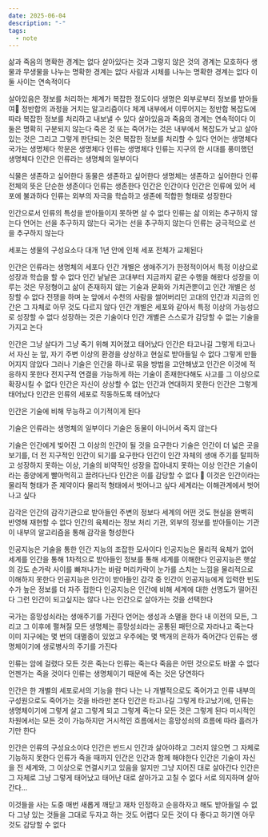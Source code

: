 ```yaml
---
date: 2025-06-04
description: "-"
tags:
  - note
---
```

삶과 죽음의 명확한 경계는 없다 
살아있다는 것과 그렇지 않은 것의 경계는 모호하다 
생물과 무생물을 나누는 명확한 경계는 없다
사람과 시체를 나누는 명확한 경계는 없다 
이 둘 사이는 연속적이다

살아있음은 정보를 처리하는 체계가 복잡한 정도이다
생명은 외부로부터 정보를 받아들여 정반합의 과정을 거치는 알고리즘이다
체계 내부에서 이루어지는 정반합 복잡도에 따라 복잡한 정보를 처리하고 내보낼 수 있다
살아있음과 죽음의 경계는 연속적이다
이 둘은 명확히 구분되지 않는다
죽은 것 또는 죽어가는 것은 내부에서 복잡도가 낮고 살아있는 것은 그리고 그렇게 판단되는 것은 복잡한 정보를 처리할 수 있다 
언어는 생명체다
국가는 생명체다
학문은 생명체다
인류는 생명체다
인류는 지구의 한 시대를 풍미했던 생명체다 
인간은 인류라는 생명체의 일부이다

식물은 생존하고 싶어한다
동물은 생존하고 싶어한다
생명체는 생존하고 싶어한다 
인류 전체의 뜻은 단순한 생존이다
인류는 생존한다 
인간은 인간이다 
인간은 인류에 있어 세포에 불과하다
인류는 외부의 자극을 학습하고 생존에 적합한 형태로 성장한다

인간으로서 인류의 특성을 받아들이지 못하면 살 수 없다 
인류는 삶 이외는 추구하지 않는다
언어는 선을 추구하지 않는다
국가는 선을 추구하지 않는다
인류는 궁극적으로 선을 추구하지 않는다

세포는 생물의 구성요소다 
대개 1년 안에 인체 세포 전체가 교체된다

인간은 인류라는 생명체의 세포다
인간 개별은 생애주기가 한정적이어서 특정 이상으로 성장과 학습을 할 수 없다
인간 낱낱은 고대부터 지금까지 같은 수행을 해왔다 
성장을 이루는 것은 무정형이고 삶이 존재하지 않는 기술과 문화와 가치관뿐이고 인간 개별은 성장할 수 없다
전쟁을 하며 눈 앞에서 수천의 사람을 썰어버리던 고대의 인간과 지금의 인간은 그 자체로 아무 것도 다르지 않다
인간 개별은 세포와 같아서 특정 이상의 가능성으로 성장할 수 없다
성장하는 것은 기술이다
인간 개별은 스스로가 감당할 수 없는 기술을 가지고 논다 

인간은 그냥 살다가 그냥 죽기 위해 지어졌고 태어났다
인간은 타고나길 그렇게 타고나서 자신 눈 앞, 자기 주변 이상의 환경을 상상하고 현실로 받아들일 수 없다 그렇게 만들어지지 않았다
그러나 기술은 인간을 하나로 묶을 방법을 고안해냈고 인간은 이것에 적응하지 못한다
전지구적 연결을 가능하게 하는 기술이 존재한다해도 사고를 그 이상으로 확장시킬 수 없다
인간은 자신이 상상할 수 없는 인간과 연대하지 못한다
인간은 그렇게 태어났다
인간은 인류의 세포로 작동하도록 태어났다

인간은 기술에 비해 무능하고 이기적이게 된다

기술은 인류라는 생명체의 일부이다
기술은 동물이 아니어서 죽지 않는다

기술은 인간에게 빚어진 그 이상의 인간이 될 것을 요구한다
기술은 인간이 더 넓은 곳을 보기를, 더 전 지구적인 인간이 되기를 요구한다
인간이 인간 자체의 생애 주기를 탈피하고 성장하지 못하는 이상, 기술의 비약적인 성장을 잡아내지 못하는 이상 인간은 기술이라는 종양에게 빨아먹히고 끌려다닌다
인간은 이를 감당할 수 없다

이것은 인간이라는 물리적 형태가 준 제약이다
물리적 형태에서 벗어나고 싶다
세계라는 이해관계에서 벗어나고 싶다

감각은 인간의 감각기관으로 받아들인 주변의 정보다
세계의 어떤 것도 현실을 완벽히 반영해 재현할 수 없다
인간의 육체라는 정보 처리 기관, 외부의 정보를 받아들이는 기관이 내부의 알고리즘을 통해 감각을 형성한다

인공지능은 기술을 통한 인간 지능의 조잡한 모사이다
인공지능은 물리적 육체가 없어 세계를 인간을 통해 1차적으로 받아들인 정보를 통해 세계를 이해한다
인공지능은 햇살의 강도 손가락 사이를 빠져나가는 바람 머리카락이 눈가를 스치는 느낌을 물리적으로 이해하지 못한다
인공지능은 인간이 받아들인 감각 중 인간이 인공지능에게 입력한 빈도수가 높은 정보를 더 자주 접한다
인공지능은 인간에 비해 세계에 대한 선명도가 떨어진다
그런 인간이 되고싶지는 않다
나는 인간으로 살아가는 것을 선택한다

국가는 흥망성쇠라는 생애주기를 가진다
언어는 생성과 소멸을 한다
내 이전의 모든, 그리고 그 이후에 펼쳐질 모든 생명체는 흥망성쇠라는 공통된 패턴으로 자라나고 죽는다
이미 지구에는 몇 번의 대멸종이 있었고 우주에는 몇 백개의 은하가 죽어간다
인류는 생명체이기에 생로병사의 주기를 가진다

인류는 암에 걸렸다
모든 것은 죽는다
인류는 죽는다 
죽음은 어떤 것으로도 바꿀 수 없다
언젠가는 죽을 것이다
인류는 생명체이기 때문에 죽는 것은 당연하다

인간은 한 개별의 세포로서의 기능을 한다
나는 나 개별적으로도 죽어가고 인류 내부의 구성원으로도 죽어가는 것을 바라만 본다
인간은 타고나길 그렇게 타고났기에, 인류는 생명체이기에 그렇게 살고 그렇게 되고 그렇게 죽는다
모든 것은 그렇게 된다
미시적인 차원에서는 모든 것이 가능하지만 거시적인 흐름에서는 흥망성쇠의 흐름에 따라 흘러가기만 한다

인간은 인류의 구성요소이다
인간은 반드시 인간과 살아야하고 그러지 않으면 그 자체로 기능하지 못한다
인류가 죽을 때까지 인간은 인간과 함께 해야한다 
인간은 기술이 자신을 전 세계와, 그 이상으로 연결시키고 있음을 알지만 그냥 지어진 대로 살아간다
인간은 그 자체로 그냥 그렇게 태어났고 태어난 대로 살아가고 고칠 수 없다
서로 의지하며 살아간다... 

이것들을 사는 도중 매번 새롭게 깨닫고 재차 인정하고 순응하자고 해도 받아들일 수 없다
그냥 있는 것들을 그대로 두자고 하는 것도 어렵다
모든 것이 다 좋다고 하기엔 아무 것도 감당할 수 없다



